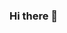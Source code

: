 ### Hi there 👋

<!--
**NicolasPabonMogollon1102/NicolasPabonMogollon1102** is a ✨ _special_ ✨ repository because its `README.md` (this file) appears on your GitHub profile.


:smiley:**hola**


**soy Nicolas Pabon Mogollon**


**tengo 16 años**


**cumplo años el 9 de diciembre**


:sunglasses:soy una persona muy graciosa ademas de ser muy extrovertida


:soccer:Me gusta el futbol es una de mis grandes pasiones



:video_game:Me gusta jugar el videojuego fifa 21


:family_man_woman_boy:Me gusta pasar grandes ratos con mi familia


:pray:Me gusta estar conectado con Dios